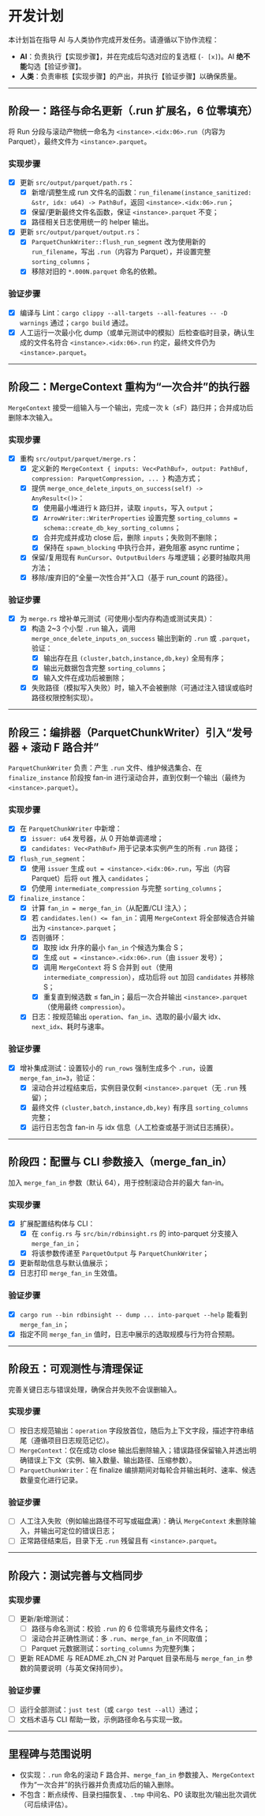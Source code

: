 # 开发计划

本计划旨在指导 AI 与人类协作完成开发任务。请遵循以下协作流程：

*   **AI**：负责执行【实现步骤】，并在完成后勾选对应的复选框 (`- [x]`)。AI **绝不能**勾选【验证步骤】。
*   **人类**：负责审核【实现步骤】的产出，并执行【验证步骤】以确保质量。

---

## 阶段一：路径与命名更新（.run 扩展名，6 位零填充）

将 Run 分段与滚动产物统一命名为 `<instance>.<idx:06>.run`（内容为 Parquet），最终文件为 `<instance>.parquet`。

### 实现步骤
- [x] 更新 `src/output/parquet/path.rs`：
  - [x] 新增/调整生成 run 文件名的函数：`run_filename(instance_sanitized: &str, idx: u64) -> PathBuf`，返回 `<instance>.<idx:06>.run`；
  - [x] 保留/更新最终文件名函数，保证 `<instance>.parquet` 不变；
  - [x] 路径相关日志使用统一的 helper 输出。
- [x] 更新 `src/output/parquet/output.rs`：
  - [x] `ParquetChunkWriter::flush_run_segment` 改为使用新的 `run_filename`，写出 `.run`（内容为 Parquet），并设置完整 `sorting_columns`；
  - [x] 移除对旧的 `*.000N.parquet` 命名的依赖。

### 验证步骤
- [x] 编译与 Lint：`cargo clippy --all-targets --all-features -- -D warnings` 通过；`cargo build` 通过。
- [x] 人工运行一次最小化 dump（或单元测试中的模拟）后检查临时目录，确认生成的文件名符合 `<instance>.<idx:06>.run` 约定，最终文件仍为 `<instance>.parquet`。

---

## 阶段二：MergeContext 重构为“一次合并”的执行器

`MergeContext` 接受一组输入与一个输出，完成一次 k（≤F）路归并；合并成功后删除本次输入。

### 实现步骤
- [x] 重构 `src/output/parquet/merge.rs`：
  - [x] 定义新的 `MergeContext { inputs: Vec<PathBuf>, output: PathBuf, compression: ParquetCompression, ... }` 构造方式；
  - [x] 提供 `merge_once_delete_inputs_on_success(self) -> AnyResult<()>`：
    - [x] 使用最小堆进行 k 路归并，读取 `inputs`，写入 `output`；
    - [x] `ArrowWriter::WriterProperties` 设置完整 `sorting_columns = schema::create_db_key_sorting_columns`；
    - [x] 合并完成并成功 close 后，删除 `inputs`；失败则不删除；
    - [x] 保持在 `spawn_blocking` 中执行合并，避免阻塞 async runtime；
  - [x] 保留/复用现有 `RunCursor`、`OutputBuilders` 与堆逻辑；必要时抽取共用方法；
  - [x] 移除/废弃旧的“全量一次性合并”入口（基于 run_count 的路径）。

### 验证步骤
- [x] 为 `merge.rs` 增补单元测试（可使用小型内存构造或测试夹具）：
  - [x] 构造 2~3 个小型 `.run` 输入，调用 `merge_once_delete_inputs_on_success` 输出到新的 `.run` 或 `.parquet`，验证：
    - [x] 输出存在且 `(cluster,batch,instance,db,key)` 全局有序；
    - [x] 输出元数据包含完整 `sorting_columns`；
    - [x] 输入文件在成功后被删除；
  - [x] 失败路径（模拟写入失败）时，输入不会被删除（可通过注入错误或临时路径权限控制实现）。

---

## 阶段三：编排器（ParquetChunkWriter）引入“发号器 + 滚动 F 路合并”

`ParquetChunkWriter` 负责：产生 `.run` 文件、维护候选集合、在 `finalize_instance` 阶段按 fan-in 进行滚动合并，直到仅剩一个输出（最终为 `<instance>.parquet`）。

### 实现步骤
- [x] 在 `ParquetChunkWriter` 中新增：
  - [x] `issuer: u64` 发号器，从 0 开始单调递增；
  - [x] `candidates: Vec<PathBuf>` 用于记录本实例产生的所有 `.run` 路径；
- [x] `flush_run_segment`：
  - [x] 使用 `issuer` 生成 `out = <instance>.<idx:06>.run`，写出（内容 Parquet）后将 `out` 推入 `candidates`；
  - [x] 仍使用 `intermediate_compression` 与完整 `sorting_columns`；
- [x] `finalize_instance`：
  - [x] 计算 `fan_in = merge_fan_in`（从配置/CLI 注入）；
  - [x] 若 `candidates.len() <= fan_in`：调用 `MergeContext` 将全部候选合并输出为 `<instance>.parquet`；
  - [x] 否则循环：
    - [x] 取按 idx 升序的最小 `fan_in` 个候选为集合 S；
    - [x] 生成 `out = <instance>.<idx:06>.run`（由 `issuer` 发号）；
    - [x] 调用 `MergeContext` 将 S 合并到 `out`（使用 `intermediate_compression`），成功后将 `out` 加回 `candidates` 并移除 S；
    - [x] 重复直到候选数 ≤ fan_in；最后一次合并输出 `<instance>.parquet`（使用最终 `compression`）。
  - [x] 日志：按规范输出 `operation`、`fan_in`、选取的最小/最大 idx、`next_idx`、耗时与速率。

### 验证步骤
- [x] 增补集成测试：设置较小的 `run_rows` 强制生成多个 `.run`，设置 `merge_fan_in=3`，验证：
  - [x] 滚动合并过程结束后，实例目录仅剩 `<instance>.parquet`（无 `.run` 残留）；
  - [x] 最终文件 `(cluster,batch,instance,db,key)` 有序且 `sorting_columns` 完整；
  - [x] 运行日志包含 fan-in 与 idx 信息（人工检查或基于测试日志捕获）。

---

## 阶段四：配置与 CLI 参数接入（merge_fan_in）

加入 `merge_fan_in` 参数（默认 64），用于控制滚动合并的最大 fan-in。

### 实现步骤
- [x] 扩展配置结构体与 CLI：
  - [x] 在 `config.rs` 与 `src/bin/rdbinsight.rs` 的 into-parquet 分支接入 `merge_fan_in`；
  - [x] 将该参数传递至 `ParquetOutput` 与 `ParquetChunkWriter`；
- [x] 更新帮助信息与默认值展示；
- [x] 日志打印 `merge_fan_in` 生效值。

### 验证步骤
- [x] `cargo run --bin rdbinsight -- dump ... into-parquet --help` 能看到 `merge_fan_in`；
- [x] 指定不同 `merge_fan_in` 值时，日志中展示的选取规模与行为符合预期。

---

## 阶段五：可观测性与清理保证

完善关键日志与错误处理，确保合并失败不会误删输入。

### 实现步骤
- [ ] 按日志规范输出：`operation` 字段放首位，随后为上下文字段，描述字符串结尾（遵循项目日志规范记忆）。
- [ ] `MergeContext`：仅在成功 close 输出后删除输入；错误路径保留输入并透出明确错误上下文（实例、输入数量、输出路径、压缩参数）。
- [ ] `ParquetChunkWriter`：在 finalize 编排期间对每轮合并输出耗时、速率、候选数量变化进行记录。

### 验证步骤
- [ ] 人工注入失败（例如输出路径不可写或磁盘满）：确认 `MergeContext` 未删除输入，并输出可定位的错误日志；
- [ ] 正常路径结束后，目录下无 `.run` 残留且有 `<instance>.parquet`。

---

## 阶段六：测试完善与文档同步

### 实现步骤
- [ ] 更新/新增测试：
  - [ ] 路径与命名测试：校验 `.run` 的 6 位零填充与最终文件名；
  - [ ] 滚动合并正确性测试：多 `.run`、`merge_fan_in` 不同取值；
  - [ ] Parquet 元数据测试：`sorting_columns` 为完整列集；
- [ ] 更新 README 与 README.zh_CN 对 Parquet 目录布局与 `merge_fan_in` 参数的简要说明（与英文保持同步）。

### 验证步骤
- [ ] 运行全部测试：`just test`（或 `cargo test --all`）通过；
- [ ] 文档术语与 CLI 帮助一致，示例路径命名与实现一致。

---

## 里程碑与范围说明
- 仅实现：`.run` 命名的滚动 F 路合并、`merge_fan_in` 参数接入、`MergeContext` 作为“一次合并”的执行器并负责成功后的输入删除。
- 不包含：断点续传、目录扫描恢复、`.tmp` 中间名、P0 读取批次/输出批次调优（可后续评估）。
